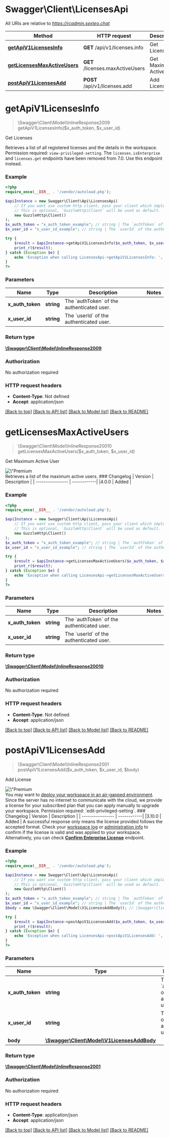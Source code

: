 # Swagger\Client\LicensesApi

All URIs are relative to *https://rcadmin.sexteo.chat*

Method | HTTP request | Description
------------- | ------------- | -------------
[**getApiV1LicensesInfo**](LicensesApi.md#getapiv1licensesinfo) | **GET** /api/v1/licenses.info | Get Licenses
[**getLicensesMaxActiveUsers**](LicensesApi.md#getlicensesmaxactiveusers) | **GET** /licenses.maxActiveUsers | Get Maximum Active User
[**postApiV1LicensesAdd**](LicensesApi.md#postapiv1licensesadd) | **POST** /api/v1/licenses.add | Add License

# **getApiV1LicensesInfo**
> \Swagger\Client\Model\InlineResponse2009 getApiV1LicensesInfo($x_auth_token, $x_user_id)

Get Licenses

Retrieves a list of all registered licenses and the details in the workspace.  Permission required: `view-privileged-setting`.  The `licenses.isEnterprise` and `licenses.get` endpoints have been removed from 7.0. Use this endpoint instead.

### Example
```php
<?php
require_once(__DIR__ . '/vendor/autoload.php');

$apiInstance = new Swagger\Client\Api\LicensesApi(
    // If you want use custom http client, pass your client which implements `GuzzleHttp\ClientInterface`.
    // This is optional, `GuzzleHttp\Client` will be used as default.
    new GuzzleHttp\Client()
);
$x_auth_token = "x_auth_token_example"; // string | The `authToken` of the authenticated user.
$x_user_id = "x_user_id_example"; // string | The `userId` of the authenticated user.

try {
    $result = $apiInstance->getApiV1LicensesInfo($x_auth_token, $x_user_id);
    print_r($result);
} catch (Exception $e) {
    echo 'Exception when calling LicensesApi->getApiV1LicensesInfo: ', $e->getMessage(), PHP_EOL;
}
?>
```

### Parameters

Name | Type | Description  | Notes
------------- | ------------- | ------------- | -------------
 **x_auth_token** | **string**| The &#x60;authToken&#x60; of the authenticated user. |
 **x_user_id** | **string**| The &#x60;userId&#x60; of the authenticated user. |

### Return type

[**\Swagger\Client\Model\InlineResponse2009**](../Model/InlineResponse2009.md)

### Authorization

No authorization required

### HTTP request headers

 - **Content-Type**: Not defined
 - **Accept**: application/json

[[Back to top]](#) [[Back to API list]](../../README.md#documentation-for-api-endpoints) [[Back to Model list]](../../README.md#documentation-for-models) [[Back to README]](../../README.md)

# **getLicensesMaxActiveUsers**
> \Swagger\Client\Model\InlineResponse20010 getLicensesMaxActiveUsers($x_auth_token, $x_user_id)

Get Maximum Active User

<div style=\"text-align: center; margin: 1rem 0 1rem 0;\"><img src=\"https://raw.githubusercontent.com/RocketChat/Rocket.Chat-Open-API/main/images/premium.svg\" alt=\"Premium tag\" style=\"display: block; margin: auto;\"></div>  Retrieves a list of the maximum active users.  ### Changelog | Version      | Description | | ---------------- | ------------| |4.0.0         | Added       |

### Example
```php
<?php
require_once(__DIR__ . '/vendor/autoload.php');

$apiInstance = new Swagger\Client\Api\LicensesApi(
    // If you want use custom http client, pass your client which implements `GuzzleHttp\ClientInterface`.
    // This is optional, `GuzzleHttp\Client` will be used as default.
    new GuzzleHttp\Client()
);
$x_auth_token = "x_auth_token_example"; // string | The `authToken` of the authenticated user.
$x_user_id = "x_user_id_example"; // string | The `userId` of the authenticated user.

try {
    $result = $apiInstance->getLicensesMaxActiveUsers($x_auth_token, $x_user_id);
    print_r($result);
} catch (Exception $e) {
    echo 'Exception when calling LicensesApi->getLicensesMaxActiveUsers: ', $e->getMessage(), PHP_EOL;
}
?>
```

### Parameters

Name | Type | Description  | Notes
------------- | ------------- | ------------- | -------------
 **x_auth_token** | **string**| The &#x60;authToken&#x60; of the authenticated user. |
 **x_user_id** | **string**| The &#x60;userId&#x60; of the authenticated user. |

### Return type

[**\Swagger\Client\Model\InlineResponse20010**](../Model/InlineResponse20010.md)

### Authorization

No authorization required

### HTTP request headers

 - **Content-Type**: Not defined
 - **Accept**: application/json

[[Back to top]](#) [[Back to API list]](../../README.md#documentation-for-api-endpoints) [[Back to Model list]](../../README.md#documentation-for-models) [[Back to README]](../../README.md)

# **postApiV1LicensesAdd**
> \Swagger\Client\Model\InlineResponse2001 postApiV1LicensesAdd($x_auth_token, $x_user_id, $body)

Add License

<div style=\"text-align: center; margin: 1rem 0 1rem 0;\"><img src=\"https://raw.githubusercontent.com/RocketChat/Rocket.Chat-Open-API/main/images/premium.svg\" alt=\"Premium tag\" style=\"display: block; margin: auto;\"></div>  You may want to <a href=\"https://docs.rocket.chat/docs/rocketchat-air-gapped-deployment\" target=\"_blank\">deploy your workspace in an air-gapped environment</a>. Since the server has no internet to communicate with the cloud, we provide a license for your subscribed plan that you can apply manually to upgrade your workspace.  Permission required: `edit-privileged-setting`. ### Changelog | Version      | Description | | ---------------- | ------------| |3.10.0         | Added       |  A successful response only means the license provided follows the accepted format. Check your <a href=\"https://docs.rocket.chat/docs/reports\" target=\"_blank\">workspace log</a> or <a href=\"https://docs.rocket.chat/docs/workspace\" target=\"_blank\">administration info</a> to confirm if the license is valid and was applied to your workspace. Alternatively, you can check <b><a href=\"https://developer.rocket.chat/apidocs/get-licenses-1\" target=\"_blank\">Confirm Enterprise License</a></b> endpoint.

### Example
```php
<?php
require_once(__DIR__ . '/vendor/autoload.php');

$apiInstance = new Swagger\Client\Api\LicensesApi(
    // If you want use custom http client, pass your client which implements `GuzzleHttp\ClientInterface`.
    // This is optional, `GuzzleHttp\Client` will be used as default.
    new GuzzleHttp\Client()
);
$x_auth_token = "x_auth_token_example"; // string | The `authToken` of the authenticated user.
$x_user_id = "x_user_id_example"; // string | The `userId` of the authenticated user.
$body = new \Swagger\Client\Model\V1LicensesAddBody(); // \Swagger\Client\Model\V1LicensesAddBody | 

try {
    $result = $apiInstance->postApiV1LicensesAdd($x_auth_token, $x_user_id, $body);
    print_r($result);
} catch (Exception $e) {
    echo 'Exception when calling LicensesApi->postApiV1LicensesAdd: ', $e->getMessage(), PHP_EOL;
}
?>
```

### Parameters

Name | Type | Description  | Notes
------------- | ------------- | ------------- | -------------
 **x_auth_token** | **string**| The &#x60;authToken&#x60; of the authenticated user. |
 **x_user_id** | **string**| The &#x60;userId&#x60; of the authenticated user. |
 **body** | [**\Swagger\Client\Model\V1LicensesAddBody**](../Model/V1LicensesAddBody.md)|  | [optional]

### Return type

[**\Swagger\Client\Model\InlineResponse2001**](../Model/InlineResponse2001.md)

### Authorization

No authorization required

### HTTP request headers

 - **Content-Type**: application/json
 - **Accept**: application/json

[[Back to top]](#) [[Back to API list]](../../README.md#documentation-for-api-endpoints) [[Back to Model list]](../../README.md#documentation-for-models) [[Back to README]](../../README.md)

